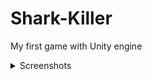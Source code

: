 # Shark-Killer
 My first game with Unity engine
<details>
<summary>Screenshots</summary>
![Menu](Screenshots/menu.png?raw=true "Menu")
![Gameplay](Screenshots/gameplay.png?raw=true "Gameplay")
</details>
